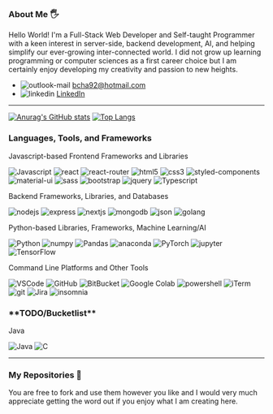 <!---
bcha92/bcha92 is a ✨ special ✨ repository because its `README.md` (this file) appears on your GitHub profile.
You can click the Preview link to take a look at your changes.
--->

### About Me 🖐
Hello World! I'm a Full-Stack Web Developer and Self-taught Programmer with a keen interest in server-side, backend development, AI, and helping simplify our ever-growing inter-connected world. I did not grow up learning programming or computer sciences as a first career choice but I am certainly enjoy developing my creativity and passion to new heights.
- <img src="https://img.shields.io/badge/Microsoft_Outlook-0078D4?style=for-the-badge&logo=microsoft-outlook&logoColor=white" alt="outlook-mail" /> bcha92@hotmail.com
- <img src="https://img.shields.io/badge/LinkedIn-0077B5?style=for-the-badge&logo=linkedin&logoColor=white" alt="linkedin" /> <a href="https://www.linkedin.com/in/brandon-cha-928775a8/">LinkedIn</a>
---
[![Anurag's GitHub stats](https://github-readme-stats.vercel.app/api?username=bcha92&show_icons=true&theme=merko)](https://github.com/anuraghazra/github-readme-stats)
[![Top Langs](https://github-readme-stats.vercel.app/api/top-langs/?username=bcha92&layout=compact&theme=merko)](https://github.com/anuraghazra/github-readme-stats)

### Languages, Tools, and Frameworks
<!--Javascript Frontend Frameworks-->Javascript-based Frontend Frameworks and Libraries
<img src="https://img.shields.io/badge/JavaScript-F7DF1E?style=for-the-badge&logo=javascript&logoColor=black" alt="Javascript"
/> <img src="https://img.shields.io/badge/React-20232A?style=for-the-badge&logo=react&logoColor=61DAFB" alt="react"
/> <img src="https://img.shields.io/badge/React_Router-CA4245?style=for-the-badge&logo=react-router&logoColor=white" alt="react-router"
/> <img src="https://img.shields.io/badge/HTML5-E34F26?style=for-the-badge&logo=html5&logoColor=white" alt="html5"
/> <img src="https://img.shields.io/badge/CSS3-1572B6?style=for-the-badge&logo=css3&logoColor=white" alt="css3"
/> <img src="https://img.shields.io/badge/styled--components-DB7093?style=for-the-badge&logo=styled-components&logoColor=white" alt="styled-components"
/> <img src="https://img.shields.io/badge/Material--UI-0081CB?style=for-the-badge&logo=material-ui&logoColor=white" alt="material-ui"
/> <img src="https://img.shields.io/badge/Sass-CC6699?style=for-the-badge&logo=sass&logoColor=white" alt="sass"
/> <img src="https://img.shields.io/badge/Bootstrap-563D7C?style=for-the-badge&logo=bootstrap&logoColor=white" alt="bootstrap"
/> <img src="https://img.shields.io/badge/jQuery-0769AD?style=for-the-badge&logo=jquery&logoColor=white" alt="jquery"
/> <img src="https://img.shields.io/badge/TypeScript-007ACC?style=for-the-badge&logo=typescript&logoColor=white" alt="Typescript"
/>

<!--Backend Frameworks-->Backend Frameworks, Libraries, and Databases
<img src="https://img.shields.io/badge/Node.js-339933?style=for-the-badge&logo=nodedotjs&logoColor=white" alt="nodejs"
/> <img src="https://img.shields.io/badge/Express.js-000000?style=for-the-badge&logo=express&logoColor=white" alt="express"
/> <img src="https://img.shields.io/badge/next.js-000000?style=for-the-badge&logo=nextdotjs&logoColor=white" alt="nextjs"
/> <img src="https://img.shields.io/badge/MongoDB-4EA94B?style=for-the-badge&logo=mongodb&logoColor=white" alt="mongodb"
/> <img src="https://img.shields.io/badge/json-5E5C5C?style=for-the-badge&logo=json&logoColor=white" alt="json"
/> <img src="https://img.shields.io/badge/Go-00ADD8?style=for-the-badge&logo=go&logoColor=white" alt="golang"
/>

<!--Python Frameworks + Machine Learning/AI-->Python-based Libraries, Frameworks, Machine Learning/AI
<img src="https://img.shields.io/badge/Python-3776AB?style=for-the-badge&logo=python&logoColor=white" alt="Python"
/> <img src="https://img.shields.io/badge/Numpy-777BB4?style=for-the-badge&logo=numpy&logoColor=white" alt="numpy"
/> <img src="https://img.shields.io/badge/Pandas-2C2D72?style=for-the-badge&logo=pandas&logoColor=white" alt="Pandas"
/> <img src="https://img.shields.io/badge/conda-342B029.svg?&style=for-the-badge&logo=anaconda&logoColor=white" alt="anaconda"
/> <img src="https://img.shields.io/badge/PyTorch-EE4C2C?style=for-the-badge&logo=PyTorch&logoColor=white" alt="PyTorch"
/> <img src="https://img.shields.io/badge/Jupyter-F37626.svg?&style=for-the-badge&logo=Jupyter&logoColor=white" alt="jupyter"
/> <img src="https://img.shields.io/badge/TensorFlow-FF6F00?style=for-the-badge&logo=TensorFlow&logoColor=white" alt="TensorFlow"
/>

<!--Platforms-->Command Line Platforms and Other Tools
<img src="https://img.shields.io/badge/Visual_Studio-5C2D91?style=for-the-badge&logo=visual%20studio&logoColor=white" alt="VSCode"
/> <img src="https://img.shields.io/badge/GitHub-100000?style=for-the-badge&logo=github&logoColor=white" alt="GitHub"
/> <img src="https://img.shields.io/badge/Bitbucket-0747a6?style=for-the-badge&logo=bitbucket&logoColor=white" alt="BitBucket"
/> <img src="https://img.shields.io/badge/Colab-F9AB00?style=for-the-badge&logo=googlecolab&color=525252" alt="Google Colab"
/>  <img src="https://img.shields.io/badge/PowerShell-5391FE?style=for-the-badge&logo=PowerShell&logoColor=white" alt="powershell"
/> <img src="https://img.shields.io/badge/iTerm2-000000?style=for-the-badge&logo=iterm2&logoColor=white" alt="iTerm"
/> <img src="https://img.shields.io/badge/Git-F05032?style=for-the-badge&logo=git&logoColor=white" alt="git"
/> <img src="https://img.shields.io/badge/Jira-0052CC?style=for-the-badge&logo=Jira&logoColor=white" alt="Jira"
/> <img src="https://img.shields.io/badge/Insomnia-5849be?style=for-the-badge&logo=Insomnia&logoColor=white" alt="insomnia"
/>

### \*\*TODO/Bucketlist\*\*
<!--Java-->Java
<img src="https://img.shields.io/badge/Java-ED8B00?style=for-the-badge&logo=java&logoColor=white" alt="Java"
/> <img src="https://img.shields.io/badge/C-00599C?style=for-the-badge&logo=c&logoColor=white" alt="C"
/>

---

### My Repositories 🧮
You are free to fork and use them however you like and I would very much appreciate getting the word out if you enjoy what I am creating here.
